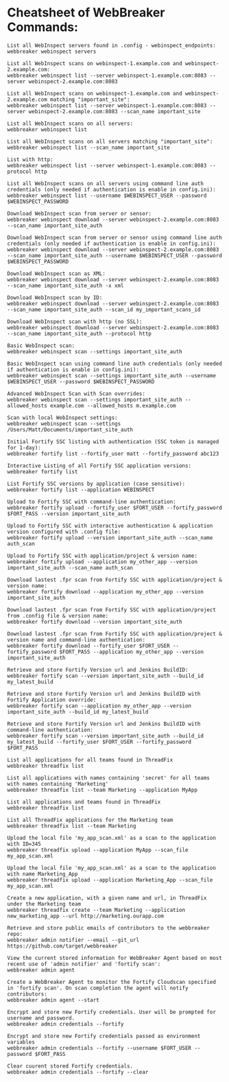 # Cheatsheet of WebBreaker Commands:

    List all WebInspect servers found in .config - webinspect_endpoints:
    webbreaker webinspect servers

    List all WebInspect scans on webinspect-1.example.com and webinspect-2.example.com:
    webbreaker webinspect list --server webinspect-1.example.com:8083 --server webinspect-2.example.com:8083

    List all WebInspect scans on webinspect-1.example.com and webinspect-2.example.com matching "important_site":
    webbreaker webinspect list --server webinspect-1.example.com:8083 --server webinspect-2.example.com:8083 --scan_name important_site

    List all WebInspect scans on all servers:
    webbreaker webinspect list

    List all WebInspect scans on all servers matching "important_site":
    webbreaker webinspect list --scan_name important_site

    List with http:
    webbreaker webinspect list --server webinspect-1.example.com:8083 --protocol http

    List all WebInspect scans on all servers using command line auth credentials (only needed if authentication is enable in config.ini):
    webbreaker webinspect list --username $WEBINSPECT_USER --password $WEBINSPECT_PASSWORD

    Download WebInspect scan from server or sensor:
    webbreaker webinspect download --server webinspect-2.example.com:8083 --scan_name important_site_auth

    Download WebInspect scan from server or sensor using command line auth credentials (only needed if authentication is enable in config.ini):
    webbreaker webinspect download --server webinspect-2.example.com:8083 --scan_name important_site_auth --username $WEBINSPECT_USER --password $WEBINSPECT_PASSWORD

    Download WebInspect scan as XML:
    webbreaker webinspect download --server webinspect-2.example.com:8083 --scan_name important_site_auth -x xml

    Download WebInspect scan by ID:
    webbreaker webinspect download --server webinspect-2.example.com:8083 --scan_name important_site_auth --scan_id my_important_scans_id

    Download WebInspect scan with http (no SSL):
    webbreaker webinspect download --server webinspect-2.example.com:8083 --scan_name important_site_auth --protocol http

    Basic WebInspect scan:
    webbreaker webinspect scan --settings important_site_auth

    Basic WebInspect scan using command line auth credentials (only needed if authentication is enable in config.ini):
    webbreaker webinspect scan --settings important_site_auth --username $WEBINSPECT_USER --password $WEBINSPECT_PASSWORD

    Advanced WebInspect Scan with Scan overrides:
    webbreaker webinspect scan --settings important_site_auth --allowed_hosts example.com --allowed_hosts m.example.com

    Scan with local WebInspect settings:
    webbreaker webinspect scan --settings /Users/Matt/Documents/important_site_auth

    Initial Fortify SSC listing with authentication (SSC token is managed for 1-day):
    webbreaker fortify list --fortify_user matt --fortify_password abc123

    Interactive Listing of all Fortify SSC application versions:
    webbreaker fortify list

    List Fortify SSC versions by application (case sensitive):
    webbreaker fortify list --application WEBINSPECT

    Upload to Fortify SSC with command-line authentication:
    webbreaker fortify upload --fortify_user $FORT_USER --fortify_password $FORT_PASS --version important_site_auth

    Upload to Fortify SSC with interactive authentication & application version configured with .config file:
    webbreaker fortify upload --version important_site_auth --scan_name auth_scan

    Upload to Fortify SSC with application/project & version name:
    webbreaker fortify upload --application my_other_app --version important_site_auth --scan_name auth_scan

    Download lastest .fpr scan from Fortify SSC with application/project & version name:
    webbreaker fortify download --application my_other_app --version important_site_auth

    Download lastest .fpr scan from Fortify SSC with application/project from .config file & version name:
    webbreaker fortify download --version important_site_auth

    Download lastest .fpr scan from Fortify SSC with application/project & version name and command-line authentication:
    webbreaker fortify download --fortify_user $FORT_USER --fortify_password $FORT_PASS --application my_other_app --version important_site_auth

    Retrieve and store Fortify Version url and Jenkins BuildID:
    webbreaker fortify scan --version important_site_auth --build_id my_latest_build

    Retrieve and store Fortify Version url and Jenkins BuildID with Fortify Application override:
    webbreaker fortify scan --application my_other_app --version important_site_auth --build_id my_latest_build

    Retrieve and store Fortify Version url and Jenkins BuildID with command-line authentication:
    webbreaker fortify scan --version important_site_auth --build_id my_latest_build --fortify_user $FORT_USER --fortify_password $FORT_PASS

    List all applications for all teams found in ThreadFix
    webbreaker threadfix list

    List all applications with names containing 'secret' for all teams with names containing 'Marketing'
    webbreaker threadfix list --team Marketing --application MyApp

    List all applications and teams found in ThreadFix
    webbreaker threadfix list

    List all ThreadFix applications for the Marketing team
    webbreaker threadfix list --team Marketing

    Upload the local file 'my_app_scan.xml' as a scan to the application with ID=345
    webbreaker threadfix upload --application MyApp --scan_file my_app_scan.xml

    Upload the local file 'my_app_scan.xml' as a scan to the application with name Marketing_App
    webbreaker threadfix upload --application Marketing_App --scan_file my_app_scan.xml

    Create a new application, with a given name and url, in ThreadFix under the Marketing team
    webbreaker threadfix create --team Marketing --application new_marketing_app --url http://marketing.ourapp.com

    Retrieve and store public emails of contributors to the webbreaker repo:
    webbreaker admin notifier --email --git_url https://github.com/target/webbreaker

    View the current stored information for WebBreaker Agent based on most recent use of 'admin notifier' and 'fortify scan':
    webbreaker admin agent

    Create a WebBreaker Agent to monitor the Fortify Cloudscan specified in 'fortify scan'. On scan completion the agent will notify contributors:
    webbreaker admin agent --start

    Encrypt and store new Fortify credentials. User will be prompted for username and password.
    webbreaker admin credentials --fortify

    Encrypt and store new Fortify credentials passed as environment variables
    webbreaker admin credentials --fortify --username $FORT_USER --password $FORT_PASS

    Clear cuurent stored Fortify credentials.
    webbreaker admin credentials --fortify --clear
